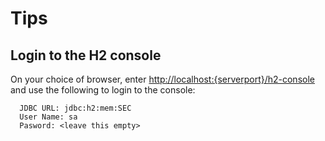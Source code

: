 
# Tips

## Login to the H2 console
On your choice of browser, enter [http://localhost:{serverport}/h2-console]()
and use the following to login to the console:
```
  JDBC URL: jdbc:h2:mem:SEC
  User Name: sa
  Pasword: <leave this empty>
```
